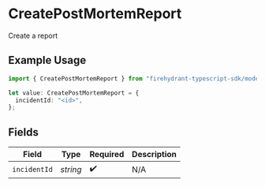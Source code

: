 # CreatePostMortemReport

Create a report

## Example Usage

```typescript
import { CreatePostMortemReport } from "firehydrant-typescript-sdk/models/components";

let value: CreatePostMortemReport = {
  incidentId: "<id>",
};
```

## Fields

| Field              | Type               | Required           | Description        |
| ------------------ | ------------------ | ------------------ | ------------------ |
| `incidentId`       | *string*           | :heavy_check_mark: | N/A                |